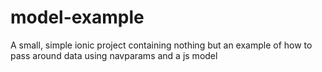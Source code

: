 # model-example
A small, simple ionic project containing nothing but an example of how to pass around data using navparams and a js model
